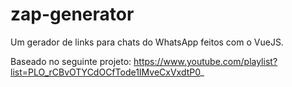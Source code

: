 # zap-generator

Um gerador de links para chats do WhatsApp feitos com o VueJS.

Baseado no seguinte projeto: https://www.youtube.com/playlist?list=PLO_rCBvOTYCdOCfTode1IMveCxVxdtP0_